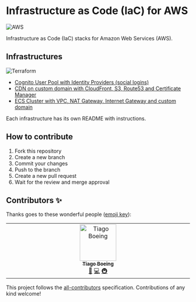 # Infrastructure as Code (IaC) for AWS

![AWS](https://img.shields.io/badge/AWS-%23FF9900.svg?style=for-the-badge&logo=amazon-aws&logoColor=white)

Infrastructure as Code (IaC) stacks for Amazon Web Services (AWS).

## Infrastructures

![Terraform](https://img.shields.io/badge/terraform-%235835CC.svg?style=for-the-badge&logo=terraform&logoColor=white)

- [Cognito User Pool with Identity Providers (social logins)](./cognito-user-pool)
- [CDN on custom domain with CloudFront, S3, Route53 and Certificate Manager](./cloudfront-cdn)
- [ECS Cluster with VPC, NAT Gateway, Internet Gateway and custom domain](./ecs-cluster-vpc-nat)

Each infrastructure has its own README with instructions.

## How to contribute

1. Fork this repository
2. Create a new branch
3. Commit your changes
4. Push to the branch
5. Create a new pull request
6. Wait for the review and merge approval

## Contributors ✨

Thanks goes to these wonderful people ([emoji key](https://allcontributors.org/docs/en/emoji-key)):

<!-- ALL-CONTRIBUTORS-LIST:START - Do not remove or modify this section -->
<!-- prettier-ignore-start -->
<!-- markdownlint-disable -->
<table>
  <tbody>
    <tr>
      <td align="center" valign="top" width="14.28%"><a href="http://tiagoboeing.com"><img src="https://avatars.githubusercontent.com/u/3449932?v=4?s=100" width="100px;" alt="Tiago Boeing"/><br /><sub><b>Tiago Boeing</b></sub></a><br /><a href="https://github.com/tiagoboeing/terraform-aws/commits?author=tiagoboeing" title="Documentation">📖</a> <a href="https://github.com/tiagoboeing/terraform-aws/commits?author=tiagoboeing" title="Code">💻</a> <a href="#infra-tiagoboeing" title="Infrastructure (Hosting, Build-Tools, etc)">🚇</a></td>
    </tr>
  </tbody>
</table>

<!-- markdownlint-restore -->
<!-- prettier-ignore-end -->

<!-- ALL-CONTRIBUTORS-LIST:END -->

This project follows the [all-contributors](https://github.com/all-contributors/all-contributors) specification. Contributions of any kind welcome!
